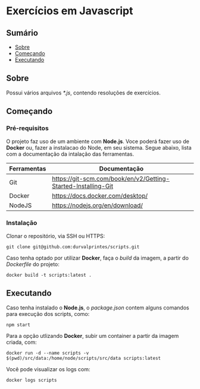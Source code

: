 # Exercícios em Javascript

## Sumário

- [Sobre](#sobre)
- [Começando](#comecando)
- [Executando](#uso)

## Sobre <a name = "sobre"></a>

Possui vários arquivos _*.js_, contendo resoluções de exercícios.

## Começando <a name = "comecando"></a>

### Pré-requisitos

O projeto faz uso de um ambiente com <strong>Node.js</strong>.
Voce poderá fazer uso de <strong>Docker</strong> ou, fazer a instalacao do Node, em seu sistema.
Segue abaixo, lista com a documentação da intalação das ferramentas.

| Ferramentas | Documentação |
| ------ | ------ |
| Git | https://git-scm.com/book/en/v2/Getting-Started-Installing-Git |
| Docker | https://docs.docker.com/desktop/ |
| NodeJS | https://nodejs.org/en/download/ |
### Instalação

Clonar o repositório, via SSH ou HTTPS:

```
git clone git@github.com:durvalprintes/scripts.git
```

Caso tenha optado por utilizar <strong>Docker</strong>, faça o _build_ da imagem, a partir do _Dockerfile_ do projeto:

```
docker build -t scripts:latest .
```

## Executando <a name = "uso"></a>

Caso tenha instalado o <strong>Node.js</strong>, o _package.json_ contem alguns comandos para execução dos scripts, como:
```
npm start
```

Para a opção utlizando <strong>Docker</strong>, subir um container a partir da imagem criada, com:
```
docker run -d --name scripts -v $(pwd)/src/data:/home/node/scripts/src/data scripts:latest
```

Você pode visualizar os logs com:
```
docker logs scripts
``` 

